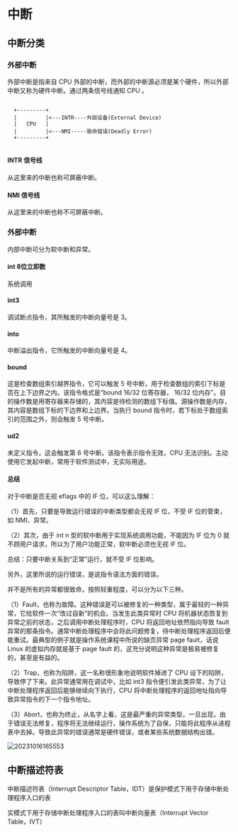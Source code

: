 # 中断

## 中断分类

### 外部中断

外部中断是指来自 CPU 外部的中断，而外部的中断源必须是某个硬件，所以外部中断又称为硬件中断。通过两条信号线通知 CPU 。

``` vim

  +---------+    
  |         |<---INTR----外部设备(External Device)
  |   CPU   |
  |         |<---NMI-----致命错误(Deadly Error)
  +---------+    
  
```

#### INTR 信号线

从这里来的中断也称可屏蔽中断。

#### NMI 信号线

从这里来的中断也称不可屏蔽中断。

### 外部中断

内部中断可分为软中断和异常。

#### int 8位立即数

系统调用

#### int3

调试断点指令，其所触发的中断向量号是 3。

#### into

中断溢出指令，它所触发的中断向量号是 4。

#### bound

这是检查数组索引越界指令，它可以触发 5 号中断，用于检查数组的索引下标是否在上下边界之内。该指令格式是“bound 16/32 位寄存器， 16/32 位内存”。目的操作数是用寄存器来存储的，其内容是待检测的数组下标值。源操作数是内存，其内容是数组下标的下边界和上边界。当执行 bound 指令时，若下标处于数组索引的范围之外，则会触发 5 号中断。

#### ud2

未定义指令，这会触发第 6 号中断。该指令表示指令无效，CPU 无法识别。主动使用它发起中断，常用于软件测试中，无实际用途。

#### 总结

对于中断是否无视 eflags 中的 IF 位，可以这么理解：

（1）首先，只要是导致运行错误的中断类型都会无视 IF 位，不受 IF 位的管束，如 NMI、异常。

（2）其次，由于 int n 型的软中断用于实现系统调用功能，不能因为 IF 位为 0 就不顾用户请求，所以为了用户功能正常，软中断必须也无视 IF 位。

总结：只要中断关系到“正常”运行，就不受 IF 位影响。

另外，这里所说的运行错误，是说指令语法方面的错误。

并不是所有的异常都很致命，按照轻重程度，可以分为以下三种。

（1）Fault，也称为故障。这种错误是可以被修复的一种类型，属于最轻的一种异常，它给软件一次“改过自新”的机会。当发生此类异常时 CPU 将机器状态恢复到异常之前的状态，之后调用中断处理程序时，CPU 将返回地址依然指向导致 fault 异常的那条指令。通常中断处理程序中会将此问题修复，待中断处理程序返回后便能重试。最典型的例子就是操作系统课程中所说的缺页异常 page fault，话说 Linux 的虚拟内存就是基于 page fault 的，这充分说明这种异常是极易被修复的，甚至是有益的。

（2）Trap，也称为陷阱，这一名称很形象地说明软件掉进了 CPU 设下的陷阱，导致停了下来。此异常通常用在调试中，比如 int3 指令便引发此类异常，为了让中断处理程序返回后能够继续向下执行，CPU 将中断处理程序的返回地址指向导致异常指令的下一个指令地址。

（3）Abort，也称为终止，从名字上看，这是最严重的异常类型，一旦出现，由于错误无法修复，程序将无法继续运行，操作系统为了自保，只能将此程序从进程表中去掉。导致此异常的错误通常是硬件错误，或者某些系统数据结构出错。

![20231016165553](https://cdn.jsdelivr.net/gh/WoodHolz/cloudimg/picture/20231016165553.png)

## 中断描述符表

中断描述符表（Interrupt Descriptor Table，IDT）是保护模式下用于存储中断处理程序入口的表

实模式下用于存储中断处理程序入口的表叫中断向量表（Interrupt Vector Table，IVT）











